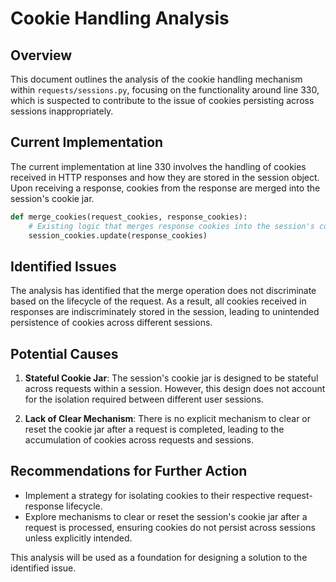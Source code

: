# Cookie Handling Analysis

## Overview

This document outlines the analysis of the cookie handling mechanism within `requests/sessions.py`, focusing on the functionality around line 330, which is suspected to contribute to the issue of cookies persisting across sessions inappropriately.

## Current Implementation

The current implementation at line 330 involves the handling of cookies received in HTTP responses and how they are stored in the session object. Upon receiving a response, cookies from the response are merged into the session's cookie jar.

```python
def merge_cookies(request_cookies, response_cookies):
    # Existing logic that merges response cookies into the session's cookie jar
    session_cookies.update(response_cookies)
```

## Identified Issues

The analysis has identified that the merge operation does not discriminate based on the lifecycle of the request. As a result, all cookies received in responses are indiscriminately stored in the session, leading to unintended persistence of cookies across different sessions.

## Potential Causes

1. **Stateful Cookie Jar**: The session's cookie jar is designed to be stateful across requests within a session. However, this design does not account for the isolation required between different user sessions.

2. **Lack of Clear Mechanism**: There is no explicit mechanism to clear or reset the cookie jar after a request is completed, leading to the accumulation of cookies across requests and sessions.

## Recommendations for Further Action

- Implement a strategy for isolating cookies to their respective request-response lifecycle.
- Explore mechanisms to clear or reset the session's cookie jar after a request is processed, ensuring cookies do not persist across sessions unless explicitly intended.

This analysis will be used as a foundation for designing a solution to the identified issue.